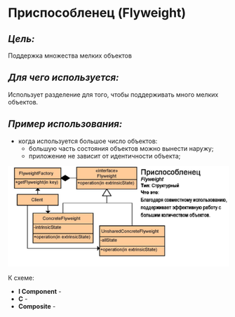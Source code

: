 # Приспособленец (Flyweight)

## **_Цель:_**

Поддержка множества мелких объектов

## **_Для чего используется:_**

Использует разделение для того, чтобы поддерживать много мелких объектов.

## **_Пример использования:_**

- когда используется большое число объектов:
  - большую часть состояния объектов можно вынести наружу;
  - приложение не зависит от идентичности объекта;

![flyweight.png](/img/design_pattern/design_patterns/flyweight.png)

К схеме:

- **I Component** -
- **C** -
- **Composite** -
